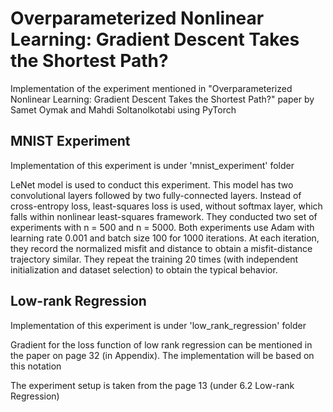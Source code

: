 # Overparameterized Nonlinear Learning: Gradient Descent Takes the Shortest Path?
Implementation of the experiment mentioned in "Overparameterized Nonlinear Learning: Gradient Descent Takes
the Shortest Path?" paper by Samet Oymak and Mahdi Soltanolkotabi using PyTorch

## MNIST Experiment
Implementation of this experiment is under 'mnist_experiment' folder

LeNet model is used to conduct this experiment. This model has two convolutional layers followed by two fully-connected layers. 
Instead of cross-entropy loss, least-squares loss is used, without softmax layer,
which falls within nonlinear least-squares framework. They conducted two set of
experiments with n = 500 and n = 5000. Both experiments use Adam with learning rate
0.001 and batch size 100 for 1000 iterations. At each iteration, they record the
normalized misfit and distance to obtain a misfit-distance trajectory similar. 
They repeat the training 20 times (with independent initialization 
and dataset selection) to obtain the typical behavior.

## Low-rank Regression
Implementation of this experiment is under 'low_rank_regression' folder

Gradient for the loss function of low rank regression can be mentioned in the paper on page 32 (in Appendix).
The implementation will be based on this notation

The experiment setup is taken from the page 13 (under 6.2 Low-rank Regression) 